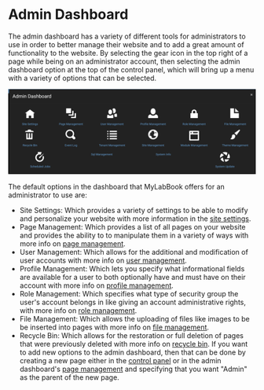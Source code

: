 # Admin Dashboard

The admin dashboard has a variety of different tools for administrators to use in order to better manage their website and to add a great amount of functionality to the website. 
By selecting the gear icon in the top right of a page while being on an administrator account, then selecting the admin dashboard option at the top of the control panel, 
which will bring up a menu with a variety of options that can be selected.

![adminDash](./assets/admin-dash.png)

The default options in the dashboard that MyLabBook offers for an administrator to use are:

* Site Settings: Which provides a variety of settings to be able to modify and personalize your website with more information in the [site settings](site-settings.md).
* Page Management: Which provides a list of all pages on your website and provides the ability to to manipulate them in a variety of ways with more info 
on [page management](page-management.md).
* User Management: Which allows for the additional and modification of user accounts with more info on [user management](user-management.md).
* Profile Management: Which lets you specify what informational fields are available for a user to both optionally have and must have on their account with more info 
on [profile management](profile-management.md).
* Role Management: Which specifies what type of security group the user's account belongs in like giving an account administrative rights, with more info 
on [role management](role-management.md).
* File Management: Which allows the uploading of files like images to be be inserted into pages with more info on [file management](file-management.md).
* Recycle Bin: Which allows for the restoration or full deletion of pages that were previously deleted with more info on [recycle bin](recycle-bin.md).
If you want to add new options to the admin dashboard, then that can be done by creating a new page either in the [control panel](../control-panel/control-page.md) 
or in the admin dashboard's [page management](page-management.md) and specifying that you want "Admin" as the parent of the new page.